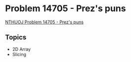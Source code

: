 # Problem 14705 - Prez's puns
[NTHUOJ Problem 14705 - Prez's puns](https://acm.cs.nthu.edu.tw/problem/14705/)


## Topics
- 2D Array
- Slicing